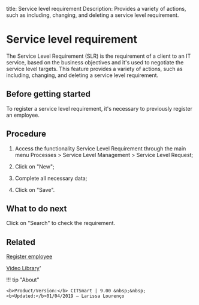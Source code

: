 title: Service level requirement
Description: Provides a variety of actions, such as including, changing, and deleting a service level requirement.

# Service level requirement
The Service Level Requirement (SLR) is the requirement of a client to an IT service, based on the business objectives and it's used to negotiate the service level targets.
This feature provides a variety of actions, such as including, changing, and deleting a service level requirement.

Before getting started
--------------------------

To register a service level requirement, it's necessary to previously register
an employee.

Procedure
-------------

1.  Access the functionality Service Level Requirement through the main menu
    Processes \> Service Level Management \> Service Level Request;

2.  Click on "New";

3.  Complete all necessary data;

4.  Click on "Save".

What to do next
-------------------

Click on "Search" to check the requirement.

Related
-----------

[Register employee](/en-us/citsmart-platform-9/initial-settings/access-settings/user/register-employee.html)

<i class='fa fa-youtube-play  fa-2x' style='color:#97ce17;vertical-align: middle;'> </i> [Video Library](https://www.youtube.com/playlist?list=PLB5qK2uzf2RNz3E16sjg5mfdugX2Ia9jZ)'

!!! tip "About"

    <b>Product/Version:</b> CITSmart | 9.00 &nbsp;&nbsp;
    <b>Updated:</b>01/04/2019 – Larissa Lourenço

